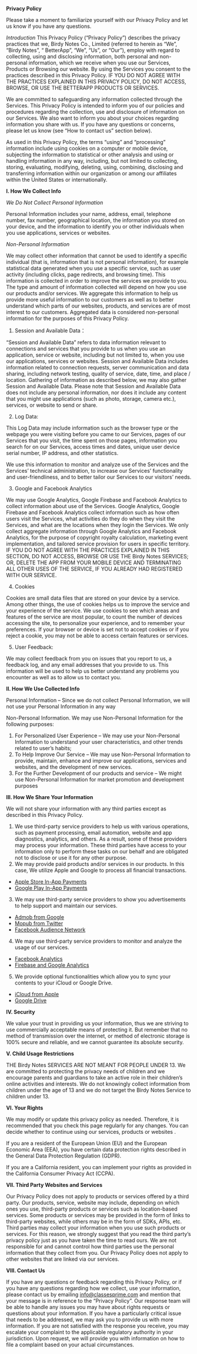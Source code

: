 **Privacy Policy**

Please take a moment to familiarize yourself with our Privacy Policy and let us know if you have any questions.

*Introduction*
This Privacy Policy (“Privacy Policy”) describes the privacy practices that we, Birdy Notes Co., Limited  (referred to herein as “We”, “Birdy Notes”, “ BetterApp”, “We”, “Us”, or “Our”), employ with regard to collecting, using and disclosing information, both personal and non-personal information, which we receive when you use our Services, Products or Browsing our website. By using the Services you consent to the practices described in this Privacy Policy. IF YOU DO NOT AGREE WITH THE PRACTICES EXPLAINED IN THIS PRIVACY POLICY, DO NOT ACCESS, BROWSE, OR USE THE BETTERAPP PRODUCTS OR SERVICES.

We are committed to safeguarding any information collected through the Services. This Privacy Policy is intended to inform you of our policies and procedures regarding the collection, use and disclosure of information on our Services. We also want to inform you about your choices regarding information you share with us. If you have any questions or concerns, please let us know (see “How to contact us” section below).

As used in this Privacy Policy, the terms “using” and “processing” information include using cookies on a computer or mobile device, subjecting the information to statistical or other analysis and using or handling information in any way, including, but not limited to collecting, storing, evaluating, modifying, deleting, using, combining, disclosing and transferring information within our organization or among our affiliates within the United States or internationally.

**I. How We Collect Info**

*We Do Not Collect Personal Information*

Personal Information includes your name, address, email, telephone number, fax number, geographical location, the information you stored on your device, and the information to identify you or other individuals when you use applications, services or websites.

*Non-Personal Information*

We may collect other information that cannot be used to identify a specific individual (that is, information that is not personal information), for example statistical data generated when you use a specific service, such as user activity (including clicks, page redirects, and browsing time). This information is collected in order to improve the services we provide to you. The type and amount of information collected will depend on how you use our products and/or services. We aggregate this information to help us provide more useful information to our customers as well as to better understand which parts of our websites, products, and services are of most interest to our customers. Aggregated data is considered non-personal information for the purposes of this Privacy Policy.
1. Session and Available Data：

“Session and Available Data” refers to data information relevant to connections and services that you provide to us when you use an application, service or website, including but not limited to, when you use our applications, services or websites. Session and Available Data includes information related to connection requests, server communication and data sharing, including network testing, quality of service, date, time, and place / location. Gathering of information as described below, we may also gather Session and Available Data. Please note that Session and Available Data does not include any personal information, nor does it include any content that you might use applications (such as photo, storage, camera etc.), services, or website to send or share.

2. Log Data:
   
This Log Data may include information such as the browser type or the webpage you were visiting before you came to our Services, pages of our Services that you visit, the time spent on those pages, information you search for on our Services, access times and dates,  unique user device serial number, IP address, and other statistics.

We use this information to monitor and analyze use of the Services and the Services’ technical administration, to increase our Services’ functionality and user-friendliness, and to better tailor our Services to our visitors’ needs.

3. Google and Facebook Analytics

We may use Google Analytics, Google Firebase  and Facebook Analytics to collect information about use of the Services. Google Analytics, Google Firebase and Facebook Analytics collect information such as how often users visit the Services, what activities do they do when they visit the Services, and what are the locations when they login the Services. We only collect aggregate information through Google Analytics and Facebook Analytics, for the purpose of copyright royalty calculation, marketing event implementation, and tailored service provision for users in specific territory.  IF YOU DO NOT AGREE WITH THE PRACTICES EXPLAINED IN THIS SECTION, DO NOT ACCESS, BROWSE OR USE THE Birdy Notes SERVICES; OR, DELETE THE APP FROM YOUR MOBILE DEVICE AND TERMINATING ALL OTHER USES OF THE SERVICE, IF YOU ALREADY HAD REGISTERED WITH OUR SERVICE.

4. Cookies

Cookies are small data files that are stored on your device by a service. Among other things, the use of cookies helps us to improve the service and your experience of the service. We use cookies to see which areas and features of the service are most popular, to count the number of devices accessing the site, to personalize your experience, and to remember your preferences. If your browser or device is set not to accept cookies or if you reject a cookie, you may not be able to access certain features or services.

5. User Feedback:
   
We may collect feedback from you on issues that you report to us, a feedback log, and any email addresses that you provide to us. This information will be used to help us better understand any problems you encounter as well as to allow us to contact you.
   
**II. How We Use Collected Info**

Personal Information – Since we do not collect Personal Information, we will not use your Personal Information in any way

Non-Personal Information. We may use Non-Personal Information for the following purposes:

1. For Personalized User Experience – We may use your Non-Personal Information to understand your user characteristics, and other trends related to user’s habits;
2. To Help Improve Our Service – We may use Non-Personal Information to provide, maintain, enhance and improve our applications, services and websites, and the development of new services.
3. For the Further Development of our products and service – We might use Non-Personal Information for market promotion and development purposes

**III. How We Share Your Information**

We will not share your information with any third parties except as described in this Privacy Policy.
1. We use third-party service providers to help us with various operations, such as payment processing, email automation, website and app diagnostics, analytics, and others. As a result, some of these providers may process your information. These third parties have access to your information only to perform these tasks on our behalf and are obligated not to disclose or use it for any other purpose.
2. We may provide paid products and/or services in our products. In this case, We utilize Apple and Google to process all financial transactions.
*   [Apple Store In-App Payments](https://www.apple.com/legal/privacy/)
*   [Google Play In-App Payments](https://policies.google.com/privacy/)
3. We may use third-party service providers to show you advertisements to help support and maintain our services.
*   [Admob from Google](https://policies.google.com/privacy)
*   [Mopub from Twitter](https://www.mopub.com/en/legal/privacy)
*   [Facebook Audience Network](https://www.facebook.com/about/privacy/)
4. We may use third-party service providers to monitor and analyze the usage of our services.
*   [Facebook Analytics](https://www.facebook.com/about/privacy/)
*   [Firebase and Google Analytics](https://policies.google.com/privacy)
5. We provide optional functionalities which allow you to sync your contents to your iCloud or Google Drive.
*   [iCloud from Apple](https://www.apple.com/legal/internet-services/icloud)
*   [Google Drive](https://policies.google.com/privacy)

**IV. Security**

We value your trust in providing us your information, thus we are striving to use commercially acceptable means of protecting it. But remember that no method of transmission over the internet, or method of electronic storage is 100% secure and reliable, and we cannot guarantee its absolute security.

**V. Child Usage Restrictions**

THE Birdy Notes SERVICES ARE NOT MEANT FOR PEOPLE UNDER 13. We are committed to protecting the privacy needs of children and we encourage parents and guardians to take an active role in their children’s online activities and interests. We do not knowingly collect information from children under the age of 13 and we do not target the Birdy Notes  Service to children under 13.

**VI. Your Rights**

We may modify or update this privacy policy as needed. Therefore, it is recommended that you check this page regularly for any changes. You can decide whether to continue using our services, products or websites .

If you are a resident of the European Union (EU) and the European Economic Area (EEA), you have certain data protection rights described in the General Data Protection Regulation (GDPR).

If you are a California resident, you can implement your rights as provided in the California Consumer Privacy Act (CCPA).

**VII. Third Party Websites and Services**

Our Privacy Policy does not apply to products or services offered by a third party. Our products, service, website may include, depending on which ones you use, third-party products or services such as location-based services. Some products or services may be provided in the form of links to third-party websites, while others may be in the form of SDKs, APIs, etc. Third parties may collect your information when you use such products or services. For this reason, we strongly suggest that you read the third party’s privacy policy just as you have taken the time to read ours. We are not responsible for and cannot control how third parties use the personal information that they collect from you. Our Privacy Policy does not apply to other websites that are linked via our services.

**VIII. Contact Us**

If you have any questions or feedback regarding this Privacy Policy, or if you have any questions regarding how we collect, use your information, please contact us by emailing info@classesprime.com and mention that your message is in reference to the “Privacy Policy”. Our response team will be able to handle any issues you may have about rights requests or questions about your information. If you have a particularly critical issue that needs to be addressed, we may ask you to provide us with more information. If you are not satisfied with the response you receive, you may escalate your complaint to the applicable regulatory authority in your jurisdiction. Upon request, we will provide you with information on how to file a complaint based on your actual circumstances.
